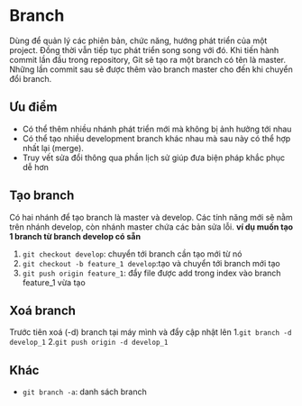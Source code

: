 # Branch
Dùng để quản lý các phiên bản, chức năng, hướng phát triển của một project. Đồng thời vẫn tiếp tục phát triển song song với đó.
Khi tiến hành commit lần đầu trong repository, Git sẽ tạo ra một branch có tên là master. Những lần commit sau sẽ được thêm vào branch master cho đến khi chuyển đổi branch.
## Ưu điểm
- Có thể thêm nhiều nhánh phát triển mới mà không bị ảnh hưởng tới nhau
- Có thể tạo nhiều development branch khác nhau mà sau này có thể hợp nhất lại (merge).
- Truy vết sửa đổi thông qua phần lịch sử giúp đưa biện pháp khắc phục dễ hơn

## Tạo branch
Có hai nhánh để tạo branch là master và develop. Các tính năng mới sẽ nằm trên nhánh develop, còn nhánh master chứa các bản sửa lỗi.
**ví dụ muốn tạo 1 branch từ branch develop có sẵn**
1. `git checkout develop`: chuyển tới branch cần tạo mới từ nó
2. `git checkout -b feature_1 develop`:tạo và chuyển tới branch mới tạo
3. `git push origin feature_1`: đẩy file được add trong index vào branch feature_1 vừa tạo

## Xoá branch
Trước tiên xoá (-d) branch tại máy mình và đẩy cập nhật lên 
1.`git branch -d develop_1`
2.`git push origin -d develop_1`

## Khác
- `git branch -a`: danh sách branch
